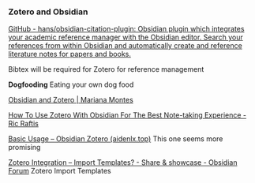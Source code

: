 
### Zotero and Obsidian

[GitHub - hans/obsidian-citation-plugin: Obsidian plugin which integrates your academic reference manager with the Obsidian editor. Search your references from within Obsidian and automatically create and reference literature notes for papers and books.](https://github.com/hans/obsidian-citation-plugin)

Bibtex will be required for Zotero for reference management

**Dogfooding**  Eating your own dog food

[Obsidian and Zotero | Mariana Montes](https://www.marianamontes.me/post/obsidian-and-zotero/#bb)

[How To Use Zotero With Obsidian For The Best Note-taking Experience - Ric Raftis](https://ricraftis.au/obsidian/how-to-integrate-zotero-with-obsidian/)

[Basic Usage – Obsidian Zotero (aidenlx.top)](https://obzt.aidenlx.top/getting-started/basic-usage) 
This one seems more promising

[Zotero Integration – Import Templates? - Share & showcase - Obsidian Forum](https://forum.obsidian.md/t/zotero-integration-import-templates/36310/105)
Zotero Import Templates


